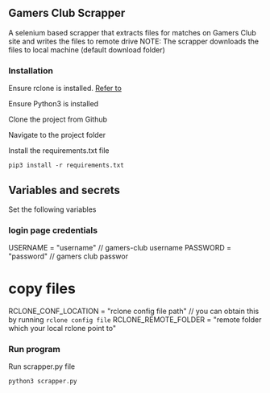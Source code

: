 ## Gamers Club Scrapper
A selenium based scrapper that extracts files for matches on Gamers Club site and writes the files to remote drive
NOTE: The scrapper downloads the files to local machine (default download folder)

### Installation
Ensure rclone is installed. [Refer to](https://rclone.org/install/)

Ensure Python3 is installed

Clone the project from Github

Navigate to the project folder

Install the requirements.txt file

```
pip3 install -r requirements.txt
```
## Variables and secrets
Set the following variables

### login page credentials
USERNAME = "username" // gamers-club username
PASSWORD = "password" // gamers club passwor

# copy files
RCLONE_CONF_LOCATION = "rclone config file path" // you can obtain this by running `rclone config file`
RCLONE_REMOTE_FOLDER = "remote folder which your local rclone point to"

### Run program
Run scrapper.py file
```
python3 scrapper.py
```
